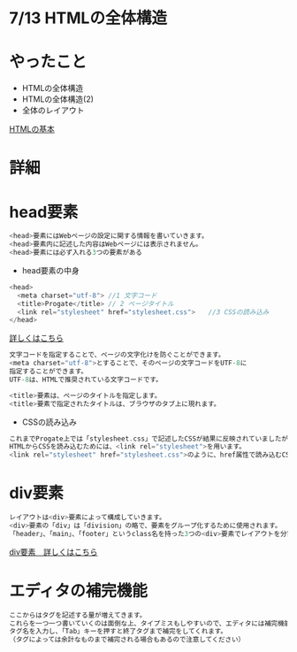# 7/13 HTMLの全体構造

# やったこと
- HTMLの全体構造
- HTMLの全体構造(2)
- 全体のレイアウト

<a href="https://developer.mozilla.org/ja/docs/Learn/Getting_started_with_the_web/HTML_basics">HTMLの基本</a><br>

# 詳細
# head要素
```go
<head>要素にはWebページの設定に関する情報を書いていきます。
<head>要素内に記述した内容はWebページには表示されません。
<head>要素には必ず入れる3つの要素がある
```

- head要素の中身
```go
<head>
  <meta charset="utf-8"> //1 文字コード
  <title>Progate</title> // 2 ページタイトル
  <link rel="stylesheet" href="stylesheet.css">　　//3 CSSの読み込み
</head>
```
<a href="https://developer.mozilla.org/ja/docs/Learn/HTML/Introduction_to_HTML/The_head_metadata_in_HTML">詳しくはこちら</a><br>

```go
文字コードを指定することで、ページの文字化けを防ぐことができます。
<meta charset="utf-8">とすることで、そのページの文字コードをUTF-8に
指定することができます。
UTF-8は、HTMLで推奨されている文字コードです。
```
```go
<title>要素は、ページのタイトルを指定します。
<title>要素で指定されたタイトルは、ブラウザのタブ上に現れます。
```

- CSSの読み込み
```go
これまでProgate上では「stylesheet.css」で記述したCSSが結果に反映されていましたが、本来はHTMLの方で読み込む必要があります。
HTMLからCSSを読み込むためには、<link rel="stylesheet">を用います。
<link rel="stylesheet" href="stylesheet.css">のように、href属性で読み込むCSSファイルを指定します。
```

# div要素
```go
レイアウトは<div>要素によって構成していきます。
<div>要素の「div」は「division」の略で、要素をグループ化するために使用されます。
「header」、「main」、「footer」というclass名を持った3つの<div>要素でレイアウトを分割しています。
```
<a href="https://developer.mozilla.org/ja/docs/Web/HTML/Element/div">div要素　詳しくはこちら</a><br>

# エディタの補完機能
```go
ここからはタグを記述する量が増えてきます。
これらを一つ一つ書いていくのは面倒な上、タイプミスもしやすいので、エディタには補完機能があります。
タグ名を入力し、「Tab」キーを押すと終了タグまで補完をしてくれます。
（タグによっては余計なものまで補完される場合もあるので注意してください）
```


